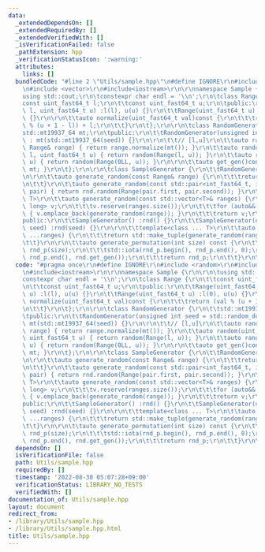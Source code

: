 ```yaml
---
data:
  _extendedDependsOn: []
  _extendedRequiredBy: []
  _extendedVerifiedWith: []
  _isVerificationFailed: false
  _pathExtension: hpp
  _verificationStatusIcon: ':warning:'
  attributes:
    links: []
  bundledCode: "#line 2 \"Utils/sample.hpp\"\n#define IGNORE\r\n#include <random>\r\
    \n#include <vector>\r\n#include<iostream>\r\n\r\nnamespace Sample {\r\n\r\n\t\
    using std::cout;\r\n\tconstexpr char endl = '\\n';\r\n\tclass Range {\r\n\t\t\
    const uint_fast64_t l;\r\n\t\tconst uint_fast64_t u;\r\n\tpublic:\r\n\t\tRange(uint_fast64_t\
    \ l, uint_fast64_t u) :l(l), u(u) {}\r\n\t\tRange(uint_fast64_t u) :l(0), u(u)\
    \ {}\r\n\r\n\t\tauto normalize(uint_fast64_t val)const {\r\n\t\t\treturn (val\
    \ % (u + 1 - l)) + l;\r\n\t\t}\r\n\t};\r\n\r\n\tclass RandomGenerator {\r\n\t\t\
    std::mt19937_64 mt;\r\n\tpublic:\r\n\t\tRandomGenerator(unsigned int seed = std::random_device()())\
    \ : mt(std::mt19937_64(seed)) {}\r\n\r\n\t\t// [l,u]\r\n\t\tauto random(const\
    \ Range& range) { return range.normalize(mt()); }\r\n\t\tauto random(uint_fast64_t\
    \ l, uint_fast64_t u) { return random(Range(l, u)); }\r\n\t\tauto random(uint_fast64_t\
    \ u) { return random(Range(0LL, u)); }\r\n\r\n\t\tauto get_gen()const { return\
    \ mt; }\r\n\t};\r\n\r\n\tclass SampleGenerator {\r\n\t\tRandomGenerator rnd;\r\
    \n\r\n\t\tauto generate_random(const Range& range) {\r\n\t\t\treturn rnd.random(range);\r\
    \n\t\t}\r\n\t\tauto generate_random(const std::pair<int_fast64_t, int_fast64_t>&\
    \ pair) { return rnd.random(Range(pair.first, pair.second)); }\r\n\t\ttemplate<class\
    \ T>\r\n\t\tauto generate_random(const std::vector<T>& ranges) {\r\n\t\t\tstd::vector<long\
    \ long> v;\r\n\t\t\tv.reserve(ranges.size());\r\n\t\t\tfor (auto&& range : ranges)\
    \ { v.emplace_back(generate_random(range)); }\r\n\t\t\treturn v;\r\n\t\t}\r\n\t\
    public:\r\n\t\tSampleGenerator() :rnd() {}\r\n\t\tSampleGenerator(unsigned int\
    \ seed) :rnd(seed) {}\r\n\r\n\t\ttemplate<class ... T>\r\n\t\tauto generate(T&&\
    \ ...ranges) {\r\n\t\t\treturn std::make_tuple(generate_random(ranges)...);\r\n\
    \t\t}\r\n\r\n\t\tauto generate_permutation(int size) const {\r\n\t\t\tstd::vector<int>\
    \ rnd_p(size);\r\n\t\t\tstd::iota(rnd_p.begin(), rnd_p.end(), 0);\r\n\t\t\tstd::shuffle(rnd_p.begin(),\
    \ rnd_p.end(), rnd.get_gen());\r\n\t\t\treturn rnd_p;\r\n\t\t}\r\n\t};\r\n}\n"
  code: "#pragma once\r\n#define IGNORE\r\n#include <random>\r\n#include <vector>\r\
    \n#include<iostream>\r\n\r\nnamespace Sample {\r\n\r\n\tusing std::cout;\r\n\t\
    constexpr char endl = '\\n';\r\n\tclass Range {\r\n\t\tconst uint_fast64_t l;\r\
    \n\t\tconst uint_fast64_t u;\r\n\tpublic:\r\n\t\tRange(uint_fast64_t l, uint_fast64_t\
    \ u) :l(l), u(u) {}\r\n\t\tRange(uint_fast64_t u) :l(0), u(u) {}\r\n\r\n\t\tauto\
    \ normalize(uint_fast64_t val)const {\r\n\t\t\treturn (val % (u + 1 - l)) + l;\r\
    \n\t\t}\r\n\t};\r\n\r\n\tclass RandomGenerator {\r\n\t\tstd::mt19937_64 mt;\r\n\
    \tpublic:\r\n\t\tRandomGenerator(unsigned int seed = std::random_device()()) :\
    \ mt(std::mt19937_64(seed)) {}\r\n\r\n\t\t// [l,u]\r\n\t\tauto random(const Range&\
    \ range) { return range.normalize(mt()); }\r\n\t\tauto random(uint_fast64_t l,\
    \ uint_fast64_t u) { return random(Range(l, u)); }\r\n\t\tauto random(uint_fast64_t\
    \ u) { return random(Range(0LL, u)); }\r\n\r\n\t\tauto get_gen()const { return\
    \ mt; }\r\n\t};\r\n\r\n\tclass SampleGenerator {\r\n\t\tRandomGenerator rnd;\r\
    \n\r\n\t\tauto generate_random(const Range& range) {\r\n\t\t\treturn rnd.random(range);\r\
    \n\t\t}\r\n\t\tauto generate_random(const std::pair<int_fast64_t, int_fast64_t>&\
    \ pair) { return rnd.random(Range(pair.first, pair.second)); }\r\n\t\ttemplate<class\
    \ T>\r\n\t\tauto generate_random(const std::vector<T>& ranges) {\r\n\t\t\tstd::vector<long\
    \ long> v;\r\n\t\t\tv.reserve(ranges.size());\r\n\t\t\tfor (auto&& range : ranges)\
    \ { v.emplace_back(generate_random(range)); }\r\n\t\t\treturn v;\r\n\t\t}\r\n\t\
    public:\r\n\t\tSampleGenerator() :rnd() {}\r\n\t\tSampleGenerator(unsigned int\
    \ seed) :rnd(seed) {}\r\n\r\n\t\ttemplate<class ... T>\r\n\t\tauto generate(T&&\
    \ ...ranges) {\r\n\t\t\treturn std::make_tuple(generate_random(ranges)...);\r\n\
    \t\t}\r\n\r\n\t\tauto generate_permutation(int size) const {\r\n\t\t\tstd::vector<int>\
    \ rnd_p(size);\r\n\t\t\tstd::iota(rnd_p.begin(), rnd_p.end(), 0);\r\n\t\t\tstd::shuffle(rnd_p.begin(),\
    \ rnd_p.end(), rnd.get_gen());\r\n\t\t\treturn rnd_p;\r\n\t\t}\r\n\t};\r\n}"
  dependsOn: []
  isVerificationFile: false
  path: Utils/sample.hpp
  requiredBy: []
  timestamp: '2022-08-30 05:07:28+09:00'
  verificationStatus: LIBRARY_NO_TESTS
  verifiedWith: []
documentation_of: Utils/sample.hpp
layout: document
redirect_from:
- /library/Utils/sample.hpp
- /library/Utils/sample.hpp.html
title: Utils/sample.hpp
---
```

